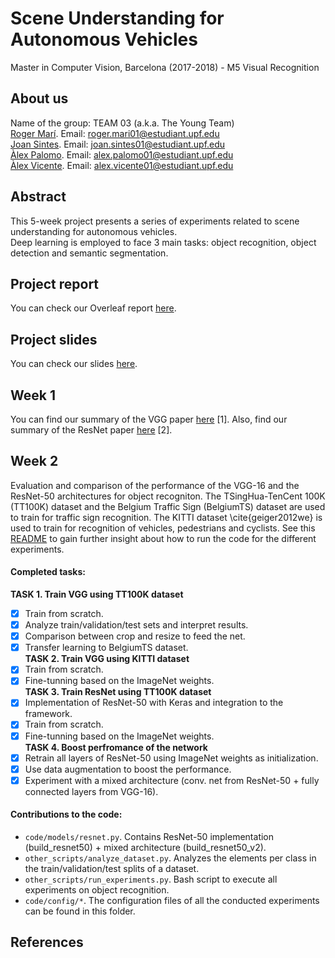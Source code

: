# Scene Understanding for Autonomous Vehicles
Master in Computer Vision, Barcelona (2017-2018) - M5 Visual Recognition

## About us
Name of the group: TEAM 03 (a.k.a. The Young Team)  
[Roger Marí](https://github.com/rogermm14). Email: roger.mari01@estudiant.upf.edu  
[Joan Sintes](https://github.com/JoSintes8). Email: joan.sintes01@estudiant.upf.edu  
[Àlex Palomo](https://github.com/alexpalomodominguez). Email: alex.palomo01@estudiant.upf.edu  
[Àlex Vicente](https://github.com/AlexVicenteS). Email: alex.vicente01@estudiant.upf.edu  

## Abstract
This 5-week project presents a series of experiments related to scene understanding for autonomous vehicles.   
Deep learning is employed to face 3 main tasks: object recognition, object detection and semantic segmentation.  

## Project report
You can check our Overleaf report [here](https://www.overleaf.com/read/mgdfttmpqkgx).

## Project slides
You can check our slides [here](https://docs.google.com/presentation/d/1Vlk9INjR2pFve4IUYKt027kSwZSVRazxz6rFk_DsciM/edit?usp=sharing).

## Week 1
You can find our summary of the VGG paper [here](https://www.overleaf.com/read/bpwcjjmpnnsy) [1].
Also, find our summary of the ResNet paper [here](https://www.overleaf.com/read/qwdjmppkrpcg) [2].

## Week 2
Evaluation and comparison of the performance of the VGG-16 and the ResNet-50 architectures for object recogniton. The TSingHua-TenCent 100K (TT100K) dataset and the Belgium Traffic Sign (BelgiumTS) dataset are used to train for traffic sign recognition. The KITTI dataset \cite{geiger2012we} is used to train for recognition of vehicles, pedestrians and cyclists. See this [README](https://github.com/rogermm14/mcv-m5/blob/master/code/README.md) to gain further insight about how to run the code for the different experiments.

#### Completed tasks:
**TASK 1. Train VGG using TT100K dataset**   
- [x] Train from scratch.    
- [x] Analyze train/validation/test sets and interpret results.    
- [x] Comparison between crop and resize to feed the net.   
- [x] Transfer learning to BelgiumTS dataset.   
**TASK 2. Train VGG using KITTI dataset**    
- [x] Train from scratch.    
- [x] Fine-tunning based on the ImageNet weights.    
**TASK 3. Train ResNet using TT100K dataset**    
- [x] Implementation of ResNet-50 with Keras and integration to the framework.       
- [x] Train from scratch.    
- [x] Fine-tunning based on the ImageNet weights.   
**TASK 4. Boost perfromance of the network**    
- [x] Retrain all layers of ResNet-50 using ImageNet weights as initialization.      
- [x] Use data augmentation to boost the performance.       
- [x] Experiment with a mixed architecture (conv. net from ResNet-50 + fully connected layers from VGG-16).       

#### Contributions to the code:    
+ `code/models/resnet.py`. Contains ResNet-50 implementation (build_resnet50) + mixed architecture (build_resnet50_v2).   
+ `other_scripts/analyze_dataset.py`. Analyzes the elements per class in the train/validation/test splits of a dataset.   
+ `other_scripts/run_experiments.py`. Bash script to execute all experiments on object recognition.   
+ `code/config/*`. The configuration files of all the conducted experiments can be found in this folder.   


## References

